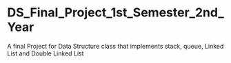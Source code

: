 # DS_Final_Project_1st_Semester_2nd_Year
A final Project for Data Structure class that implements stack, queue, Linked List and Double Linked List 
